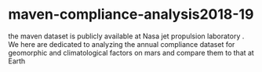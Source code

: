 # maven-compliance-analysis2018-19
the maven dataset is publicly available at Nasa jet propulsion laboratory . We here are dedicated to analyzing the annual compliance dataset for geomorphic and climatological factors on mars and compare them to that at Earth
